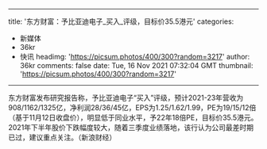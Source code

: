 
---
title: '东方财富：予比亚迪电子_买入_评级，目标价35.5港元'
categories: 
 - 新媒体
 - 36kr
 - 快讯
headimg: 'https://picsum.photos/400/300?random=3217'
author: 36kr
comments: false
date: Tue, 16 Nov 2021 07:32:04 GMT
thumbnail: 'https://picsum.photos/400/300?random=3217'
---

<div>   
东方财富发布研究报告称，予比亚迪电子“买入”评级，预计2021-23年营收为908/1162/1325亿，净利润28/36/45亿，EPS为1.25/1.62/1.99，PE为19/15/12倍（基于11月12日收盘价），明显低于同业水平，予22年18倍PE，目标价35.5港元。2021年下半年股价下跌幅度较大，随着三季度业绩落地，该行认为公司最差时期已过，建议重点关注。（新浪财经）  
</div>
            